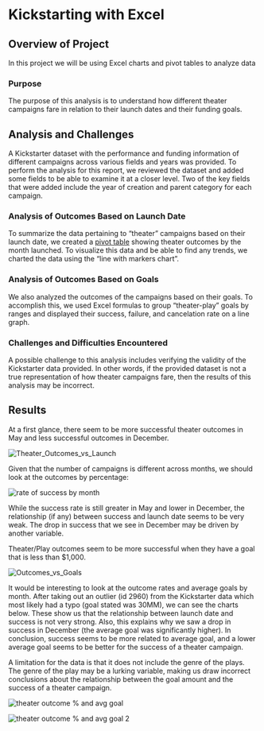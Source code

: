 # Kickstarting with Excel

## Overview of Project
In this project we will be using Excel charts and pivot tables to analyze data

### Purpose
The purpose of this analysis is to understand how different theater campaigns fare in relation to their launch dates and their funding goals.

## Analysis and Challenges
A Kickstarter dataset with the performance and funding information of different campaigns across various fields and years was provided. To perform the analysis for this report, we reviewed the dataset and added some fields to be able to examine it at a closer level. Two of the key fields that were added include the year of creation and parent category for each campaign. 

### Analysis of Outcomes Based on Launch Date
To summarize the data pertaining to “theater” campaigns based on their launch date, we created a [pivot table](https://support.microsoft.com/en-us/office/create-a-pivottable-to-analyze-worksheet-data-a9a84538-bfe9-40a9-a8e9-f99134456576) showing theater outcomes by the month launched. To visualize this data and be able to find any trends, we charted the data using the “line with markers chart”.  

### Analysis of Outcomes Based on Goals
We also analyzed the outcomes of the campaigns based on their goals. To accomplish this, we used Excel formulas to group “theater-play” goals by ranges and displayed their success, failure, and cancelation rate on a line graph. 

### Challenges and Difficulties Encountered
A possible challenge to this analysis includes verifying the validity of the Kickstarter data provided. In other words, if the provided dataset is not a true representation of how theater campaigns fare, then the results of this analysis may be incorrect.


## Results

At a first glance, there seem to be more successful theater outcomes in May and less successful outcomes in December.

![Theater_Outcomes_vs_Launch](https://user-images.githubusercontent.com/61717854/151645699-c7e6c527-9363-4d02-96e3-6637f0230b60.PNG)

Given that the number of campaigns is different across months, we should look at the outcomes by percentage:

![rate of success by month](https://user-images.githubusercontent.com/61717854/151645719-1743d86c-3e9f-4508-97c6-c875a3112ead.PNG)

While the success rate is still greater in May and lower in December, the relationship (if any) between success and launch date seems to be very weak. The drop in success that we see in December may be driven by another variable.

Theater/Play outcomes seem to be more successful when they have a goal that is less than $1,000.

![Outcomes_vs_Goals](https://user-images.githubusercontent.com/61717854/151645734-116cd214-e4a2-49d6-b5af-4d2ac7d01f98.PNG)


It would be interesting to look at the outcome rates and average goals by month. After taking out an outlier (id 2960) from the Kickstarter data which most likely had a typo (goal stated was 30MM), we can see the charts below. These show us that the relationship between launch date and success is not very strong. Also, this explains why we saw a drop in success in December (the average goal was significantly higher). In conclusion, success seems to be more related to average goal, and a lower average goal seems to be better for the success of a theater campaign.

 A limitation for the data is that it does not include the genre of the plays. The genre of the play may be a lurking variable, making us draw incorrect conclusions about the relationship between the goal amount and the success of a theater campaign.

![theater outcome % and avg goal](https://user-images.githubusercontent.com/61717854/151645739-9a0ad8d3-7d28-4277-a8df-dc7b9249ce82.PNG)

![theater outcome % and avg goal 2](https://user-images.githubusercontent.com/61717854/151645742-bb48869a-046e-4b86-89ca-cff965bb007c.PNG)





